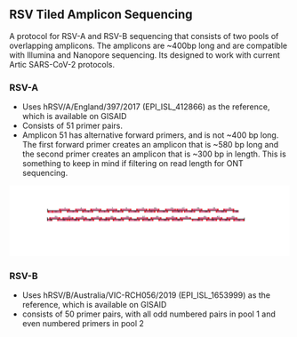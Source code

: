 RSV Tiled Amplicon Sequencing 
--

A protocol for RSV-A and RSV-B sequencing that consists of two pools of overlapping amplicons. The amplicons are ~400bp long and are compatible with Illumina and Nanopore sequencing. Its designed to work with current Artic SARS-CoV-2 protocols. 

### RSV-A
- Uses hRSV/A/England/397/2017 (EPI_ISL_412866) as the reference, which is available on GISAID
- Consists of 51 primer pairs.
- Amplicon 51 has alternative forward primers, and is not ~400 bp long. The first forward primer creates an amplicon that is ~580 bp long and the second primer creates an amplicon that is ~300 bp in length. This is something to keep in mind if filtering on read length for ONT sequencing. 

![Primer Scheme](RSVA_scheme_plot.png) 

### RSV-B
- Uses hRSV/B/Australia/VIC-RCH056/2019 (EPI_ISL_1653999) as the reference, which is available on GISAID
- consists of 50 primer pairs, with all odd numbered pairs in pool 1 and even numbered primers in pool 2
